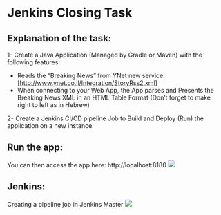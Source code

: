 # Jenkins Closing Task
## Explanation of the task:
1- Create a Java Application (Managed by Gradle or Maven) with the following features:
- Reads the “Breaking News” from YNet new service:
[http://www.ynet.co.il/Integration/StoryRss2.xml]
- When connecting to your Web App, the App parses and Presents the Breaking
News XML in an HTML Table Format (Don’t forget to make right to left as in
Hebrew)

2- Create a Jenkins CI/CD pipeline Job to Build and Deploy (Run) the application on a new
instance.

## Run the app:
You can then access the app here: http://localhost:8180
[![](https://github.com/MaryamWahbi1/JenkinsHW/blob/master/htmlll.PNG?raw=true)](https://github.com/MaryamWahbi1/JenkinsHW/blob/master/htmlll.PNG?raw=true)

## Jenkins:
Creating a pipeline job in Jenkins Master
[![](https://github.com/MaryamWahbi1/JenkinsHW/blob/master/pipline.PNG?raw=true)](https://github.com/MaryamWahbi1/JenkinsHW/blob/master/pipline.PNG?raw=true)
